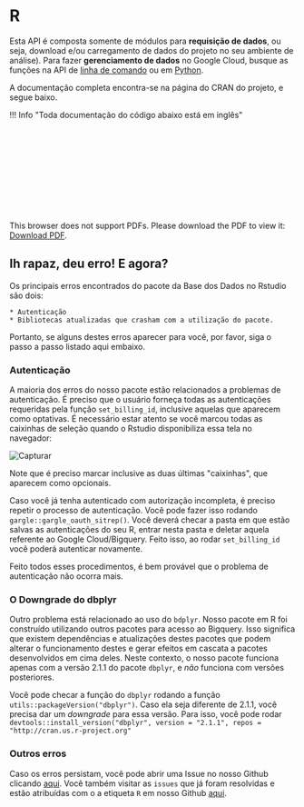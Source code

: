 # R

Esta API é composta somente de módulos para **requisição de dados**, ou
seja, download e/ou carregamento de dados do projeto no seu ambiente de
análise).
Para fazer **gerenciamento de dados** no Google Cloud, busque as funções
na API de [linha de comando](../api_reference_cli) ou em [Python](../api_reference_python/#classes-gerenciamento-de-dados).

A documentação completa encontra-se na página do CRAN do projeto, e
segue baixo.

!!! Info "Toda documentação do código abaixo está em inglês"

<object data="https://cran.r-project.org/web/packages/basedosdados/basedosdados.pdf" type="application/pdf" width="700px" height="700px">
    <embed src="https://cran.r-project.org/web/packages/basedosdados/basedosdados.pdf">
        <p>This browser does not support PDFs. Please download the PDF to view it: <a href="https://cran.r-project.org/web/packages/basedosdados/basedosdados.pdf">Download PDF</a>.</p>
    </embed>
</object>

## Ih rapaz, deu erro! E agora?
Os principais erros encontrados do pacote da Base dos Dados no Rstudio são dois:

    * Autenticação
    * Bibliotecas atualizadas que crasham com a utilização do pacote.

Portanto, se alguns destes erros aparecer para você, por favor, siga o passo a passo listado aqui embaixo.

### Autenticação
A maioria dos erros do nosso pacote estão relacionados a problemas de autenticação. É preciso que o usuário forneça todas as autenticações requeridas pela função `set_billing_id`, inclusive aquelas que aparecem como optativas. É necessário estar atento se você marcou todas as caixinhas de seleção quando o Rstudio disponibiliza essa tela no navegador:

![Capturar](https://user-images.githubusercontent.com/26544494/190700064-1326a74c-8de0-4254-a562-32f9aa10ae07.PNG)

Note que é preciso marcar inclusive as duas últimas "caixinhas", que aparecem como opcionais.

Caso você já tenha autenticado com autorização incompleta, é preciso repetir o processo de autenticação. Você pode fazer isso rodando `gargle::gargle_oauth_sitrep()`. Você deverá checar a pasta em que estão salvas as autenticações do seu R, entrar nesta pasta e deletar aquela referente ao Google Cloud/Bigquery. Feito isso, ao rodar `set_billing_id` você poderá autenticar novamente.  

Feito todos esses procedimentos, é bem provável que o problema de autenticação não ocorra mais. 

### O Downgrade do dbplyr 
Outro problema está relacionado ao uso do `bdplyr`. Nosso pacote em R foi construído utilizando outros pacotes para acesso ao Bigquery. Isso significa que existem dependências e atualizações destes pacotes que podem alterar o funcionamento destes e gerar efeitos em cascata a pacotes desenvolvidos em cima deles. Neste contexto, o nosso pacote funciona apenas com a versão 2.1.1 do pacote `dbplyr`, e *não* funciona com versões posteriores. 

Você pode checar a função do `dbplyr` rodando a função `utils::packageVersion("dbplyr")`. Caso ela seja diferente de 2.1.1, você precisa dar um _downgrade_ para essa versão. Para isso, você pode rodar `devtools::install_version("dbplyr", version = "2.1.1", repos = "http://cran.us.r-project.org"`

### Outros erros
Caso os erros persistam, você pode abrir uma Issue no nosso Github clicando [aqui](https://github.com/basedosdados/mais/issues). Você também visitar as `issues` que já foram resolvidas e estão atribuídas com o a etiqueta `R` em nosso Github [aqui](https://github.com/basedosdados/mais/issues?q=is%3Aissue+is%3Aclosed). 